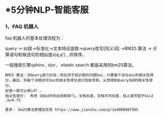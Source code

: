# *5分钟NLP-智能客服

### 1、FAQ 机器人

faq 机器人的基本处理流程为：

query -> 纠错->标准化->文本特征提取->query改写[同义词] ->BM25 算法 -> 计算语句和候选句的相似度s(q,q') , 并排序。

一般搜索引擎sphinx , slor， elastic search 都是采用的bm25算法。

```
BM25 算法：对Query进行分词；然后对于知识库的问题Doc，计算每个词与doc的相关性得分，最后，将每个词相对于Doc的相关性得分进行加权求和，从而得到Query与D的相关性得分。
权值一般可以用idf 。
相关性得分:  考虑 词在d中的出现频率fi，文档长度，文档平均长度，加上调节因子k1=2 ,b=0.75 

更多： bm25算法原理及实现 https://www.jianshu.com/p/1e498888f505 
```





